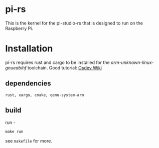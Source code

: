 # pi-rs
This is the kernel for the pi-studio-rs that is designed to run on the Raspberry Pi.

# Installation
pi-rs requires rust and cargo to be installed for the *arm-unknown-linux-gnueabihf* toolchain. Good tutorial: [Osdev Wiki](http://wiki.osdev.org/Raspberry_Pi_Bare_Bones_Rust)

## dependencies
`rust, xargo, cmake, qemu-system-arm`

## build
run -

`make run`

see `makefile` for more.
